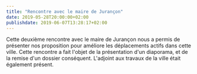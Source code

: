 ```yaml
---
title: "Rencontre avec le maire de Jurançon"
date: 2019-05-28T20:00:00+02:00
publishdate: 2019-06-07T13:28:17+02:00
---
```


Cette deuxième rencontre avec le maire de Jurançon nous a permis de présenter
nos proposition pour améliore les déplacements actifs dans cette ville. 
Cette rencontre a fait l'objet de la présentation d'un diaporama, et de la 
remise d'un dossier conséquent. L'adjoint aux travaux de la ville était 
également présent.